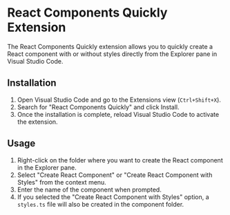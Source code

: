 # React Components Quickly Extension

The React Components Quickly extension allows you to quickly create a React component with or without styles directly from the Explorer pane in Visual Studio Code.

## Installation

1. Open Visual Studio Code and go to the Extensions view (`Ctrl+Shift+X`).
2. Search for "React Components Quickly" and click Install.
3. Once the installation is complete, reload Visual Studio Code to activate the extension.

## Usage

1. Right-click on the folder where you want to create the React component in the Explorer pane.
2. Select "Create React Component" or "Create React Component with Styles" from the context menu.
3. Enter the name of the component when prompted.
4. If you selected the "Create React Component with Styles" option, a `styles.ts` file will also be created in the component folder.
